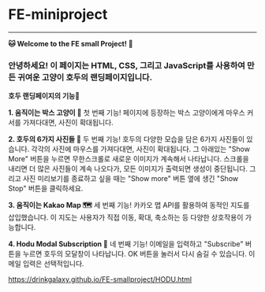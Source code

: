 # FE-miniproject
---
**🐱 Welcome to the FE small Project! 🐾**

### 안녕하세요! 이 페이지는 HTML, CSS, 그리고 JavaScript를 사용하여 만든 귀여운 고양이 호두의 랜딩페이지입니다.


**호두 랜딩페이지의 기능🌟**

**1. 움직이는 박스 고양이 🐾**
첫 번째 기능! 페이지에 등장하는 박스 고양이에게 마우스 커서를 가져다대면, 사진이 확대됩니다.

**2. 호두의 6가지 사진들 📸**
두 번째 기능! 호두의 다양한 모습을 담은 6가지 사진들이 있습니다. 각각의 사진에 마우스를 가져다대면, 사진이 확대됩니다.  그 아래있는 "Show More" 버튼을 누르면 무한스크롤로 새로운 이미지가 계속해서 나타납니다. 스크롤을 내리면 더 많은 사진들이 계속 나오다가, 모든 이미지가 출력되면 생성이 중단됩니다. 그리고 사진 미리보기를 종료하고 싶을 때는 "Show more" 버튼 옆에 생긴 "Show Stop" 버튼을 클릭하세요.

**3. 움직이는 Kakao Map 🗺️**
세 번째 기능! 카카오 맵 API를 활용하여 동적인 지도를 삽입했습니다. 이 지도는 사용자가 직접 이동, 확대, 축소하는 등 다양한 상호작용이 가능합니다.

**4. Hodu Modal Subscription 📧**
네 번째 기능! 이메일을 입력하고 "Subscribe" 버튼을 누르면 호두의 모달창이 나타납니다. OK 버튼을 눌러서 다시 숨길 수 있습니다. 이메일 입력은 선택적입니다.

https://drinkgalaxy.github.io/FE-smallproject/HODU.html
